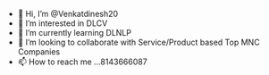 - 👋 Hi, I’m @Venkatdinesh20
- 👀 I’m interested in DLCV
- 🌱 I’m currently learning DLNLP
- 💞️ I’m looking to collaborate with Service/Product based Top MNC Companies
- 📫 How to reach me ...8143666087

<!---
Venkatdinesh20/Venkatdinesh20 is a ✨ special ✨ repository because its `README.md` (this file) appears on your GitHub profile.
You can click the Preview link to take a look at your changes.
--->

